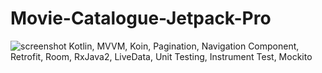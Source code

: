# Movie-Catalogue-Jetpack-Pro
![screenshot](https://www.fahram.com/photos/shares/portfolio/Android/dicoding-android-expert.png)
Kotlin, MVVM, Koin, Pagination, Navigation Component, Retrofit, Room, RxJava2, LiveData, Unit Testing, Instrument Test, Mockito 
